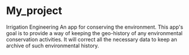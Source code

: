 # My_project
Irrigation Engineering
An app for conserving the environment. This app's goal is to provide a way of keeping the geo-history of any environmental conservation activities. It will correct all the necessary data to keep an archive of such environmental history.
